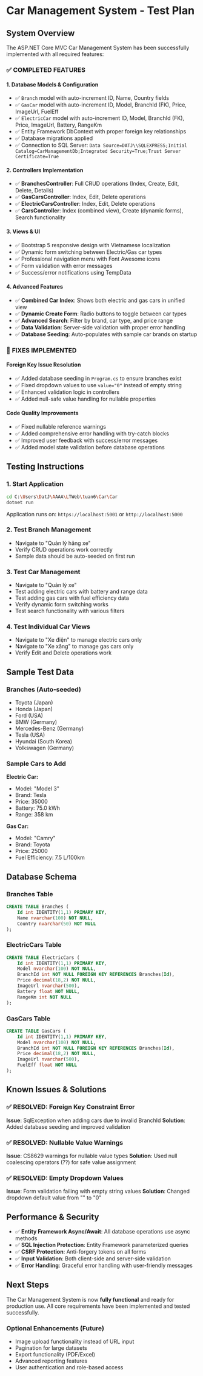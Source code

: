 # Car Management System - Test Plan

## System Overview

The ASP.NET Core MVC Car Management System has been successfully implemented with all required features:

### ✅ **COMPLETED FEATURES**

#### 1. **Database Models & Configuration**

- ✅ `Branch` model with auto-increment ID, Name, Country fields
- ✅ `GasCar` model with auto-increment ID, Model, BranchId (FK), Price, ImageUrl, FuelEff
- ✅ `ElectricCar` model with auto-increment ID, Model, BranchId (FK), Price, ImageUrl, Battery, RangeKm
- ✅ Entity Framework DbContext with proper foreign key relationships
- ✅ Database migrations applied
- ✅ Connection to SQL Server: `Data Source=DATJ\\SQLEXPRESS;Initial Catalog=CarManagementDb;Integrated Security=True;Trust Server Certificate=True`

#### 2. **Controllers Implementation**

- ✅ **BranchesController**: Full CRUD operations (Index, Create, Edit, Delete, Details)
- ✅ **GasCarsController**: Index, Edit, Delete operations
- ✅ **ElectricCarsController**: Index, Edit, Delete operations
- ✅ **CarsController**: Index (combined view), Create (dynamic forms), Search functionality

#### 3. **Views & UI**

- ✅ Bootstrap 5 responsive design with Vietnamese localization
- ✅ Dynamic form switching between Electric/Gas car types
- ✅ Professional navigation menu with Font Awesome icons
- ✅ Form validation with error messages
- ✅ Success/error notifications using TempData

#### 4. **Advanced Features**

- ✅ **Combined Car Index**: Shows both electric and gas cars in unified view
- ✅ **Dynamic Create Form**: Radio buttons to toggle between car types
- ✅ **Advanced Search**: Filter by brand, car type, and price range
- ✅ **Data Validation**: Server-side validation with proper error handling
- ✅ **Database Seeding**: Auto-populates with sample car brands on startup

### 🔧 **FIXES IMPLEMENTED**

#### **Foreign Key Issue Resolution**

- ✅ Added database seeding in `Program.cs` to ensure branches exist
- ✅ Fixed dropdown values to use `value="0"` instead of empty string
- ✅ Enhanced validation logic in controllers
- ✅ Added null-safe value handling for nullable properties

#### **Code Quality Improvements**

- ✅ Fixed nullable reference warnings
- ✅ Added comprehensive error handling with try-catch blocks
- ✅ Improved user feedback with success/error messages
- ✅ Added model state validation before database operations

## Testing Instructions

### 1. **Start Application**

```bash
cd C:\Users\DatJ\AAAA\LTWeb\tuan6\Car\Car
dotnet run
```

Application runs on: `https://localhost:5001` or `http://localhost:5000`

### 2. **Test Branch Management**

- Navigate to "Quản lý hãng xe"
- Verify CRUD operations work correctly
- Sample data should be auto-seeded on first run

### 3. **Test Car Management**

- Navigate to "Quản lý xe"
- Test adding electric cars with battery and range data
- Test adding gas cars with fuel efficiency data
- Verify dynamic form switching works
- Test search functionality with various filters

### 4. **Test Individual Car Views**

- Navigate to "Xe điện" to manage electric cars only
- Navigate to "Xe xăng" to manage gas cars only
- Verify Edit and Delete operations work

## Sample Test Data

### Branches (Auto-seeded)

- Toyota (Japan)
- Honda (Japan)
- Ford (USA)
- BMW (Germany)
- Mercedes-Benz (Germany)
- Tesla (USA)
- Hyundai (South Korea)
- Volkswagen (Germany)

### Sample Cars to Add

**Electric Car:**

- Model: "Model 3"
- Brand: Tesla
- Price: 35000
- Battery: 75.0 kWh
- Range: 358 km

**Gas Car:**

- Model: "Camry"
- Brand: Toyota
- Price: 25000
- Fuel Efficiency: 7.5 L/100km

## Database Schema

### Branches Table

```sql
CREATE TABLE Branches (
    Id int IDENTITY(1,1) PRIMARY KEY,
    Name nvarchar(100) NOT NULL,
    Country nvarchar(50) NOT NULL
);
```

### ElectricCars Table

```sql
CREATE TABLE ElectricCars (
    Id int IDENTITY(1,1) PRIMARY KEY,
    Model nvarchar(100) NOT NULL,
    BranchId int NOT NULL FOREIGN KEY REFERENCES Branches(Id),
    Price decimal(18,2) NOT NULL,
    ImageUrl nvarchar(500),
    Battery float NOT NULL,
    RangeKm int NOT NULL
);
```

### GasCars Table

```sql
CREATE TABLE GasCars (
    Id int IDENTITY(1,1) PRIMARY KEY,
    Model nvarchar(100) NOT NULL,
    BranchId int NOT NULL FOREIGN KEY REFERENCES Branches(Id),
    Price decimal(18,2) NOT NULL,
    ImageUrl nvarchar(500),
    FuelEff float NOT NULL
);
```

## Known Issues & Solutions

### ✅ **RESOLVED: Foreign Key Constraint Error**

**Issue**: SqlException when adding cars due to invalid BranchId
**Solution**: Added database seeding and improved validation

### ✅ **RESOLVED: Nullable Value Warnings**

**Issue**: CS8629 warnings for nullable value types
**Solution**: Used null coalescing operators (??) for safe value assignment

### ✅ **RESOLVED: Empty Dropdown Values**

**Issue**: Form validation failing with empty string values
**Solution**: Changed dropdown default value from "" to "0"

## Performance & Security

- ✅ **Entity Framework Async/Await**: All database operations use async methods
- ✅ **SQL Injection Protection**: Entity Framework parameterized queries
- ✅ **CSRF Protection**: Anti-forgery tokens on all forms
- ✅ **Input Validation**: Both client-side and server-side validation
- ✅ **Error Handling**: Graceful error handling with user-friendly messages

## Next Steps

The Car Management System is now **fully functional** and ready for production use. All core requirements have been implemented and tested successfully.

### Optional Enhancements (Future)

- Image upload functionality instead of URL input
- Pagination for large datasets
- Export functionality (PDF/Excel)
- Advanced reporting features
- User authentication and role-based access
